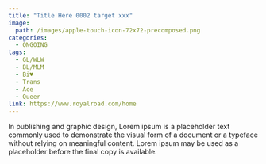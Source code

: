 ```yaml
---
title: "Title Here 0002 target xxx"
image: 
  path: /images/apple-touch-icon-72x72-precomposed.png
categories:
  - ONGOING
tags:
  - GL/WLW
  - BL/MLM
  - Bi♥
  - Trans
  - Ace
  - Queer
link: https://www.royalroad.com/home
---
```


In publishing and graphic design, Lorem ipsum is a placeholder text commonly used to demonstrate the visual form of a document or a typeface without relying on meaningful content. Lorem ipsum may be used as a placeholder before the final copy is available.
